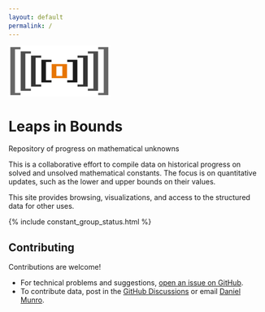 ```yaml
---
layout: default
permalink: /
---
```


<div class="hero text-center pt-3 pb-5">
  <img src="/assets/images/logo.png" alt="Leaps in Bounds Logo" class="img-fluid mb-4" style="max-width: 200px;">
  <h1 class="display-4 fw-bold">Leaps in Bounds</h1>
  <p class="lead mt-3">Repository of progress on mathematical unknowns</p>
</div>

This is a collaborative effort to compile data on historical progress on solved and unsolved mathematical constants. The focus is on quantitative updates, such as the lower and upper bounds on their values.

This site provides browsing, visualizations, and access to the structured data for other uses.

{% include constant_group_status.html %}

## Contributing

Contributions are welcome!

- For technical problems and suggestions, [open an issue on GitHub](https://github.com/daniel-munro/leaps-in-bounds/issues).
- To contribute data, post in the [GitHub Discussions](https://github.com/daniel-munro/leaps-in-bounds/discussions) or email [Daniel Munro](https://danmun.ro).
